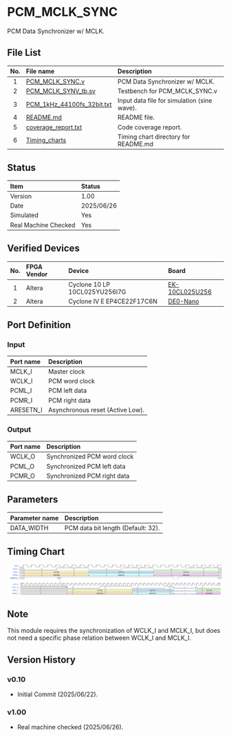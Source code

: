 # PCM_MCLK_SYNC
PCM Data Synchronizer w/ MCLK.

## File List
| No. |File name|Description|
|:---:|:-------------------------|:----------|
|  1  |[PCM_MCLK_SYNC.v](./PCM_MCLK_SYNC.v)|PCM Data Synchronizer w/ MCLK.|
|  2  |[PCM_MCLK_SYNV_tb.sv](./PCM_MCLK_SYNV_tb.sv)|Testbench for PCM_MCLK_SYNC.v|
|  3  |[PCM_1kHz_44100fs_32bit.txt](./PCM_1kHz_44100fs_32bit.txt)|Input data file for simulation (sine wave).|
|  4  |[README.md](./README.md)|README file.|
|  5  |[coverage_report.txt](./coverage_report.txt)|Code coverage report.|
|  6  |[Timing_charts](./Timing_charts)|Timing chart directory for README.md|


## Status
|Item|Status|
|:------|:---------|
|Version|1.00|
|Date   |2025/06/26|
|Simulated|Yes|
|Real Machine Checked|Yes|

## Verified Devices
|No.|FPGA Vendor|Device|Board|
|:-:|:----------|:-----|:----|
|1|Altera|Cyclone 10 LP 10CL025YU256I7G|[EK-10CL025U256](https://www.intel.com/content/www/us/en/products/details/fpga/development-kits/cyclone/10-lp-evaluation-kit.html)|
|2|Altera|Cyclone IV E EP4CE22F17C6N|[DE0-Nano](https://www.terasic.com.tw/cgi-bin/page/archive.pl?No=593)|

## Port Definition
### Input
|Port name|Description|
|:--------|:----------|
|MCLK_I|Master clock|
|WCLK_I|PCM word clock|
|PCML_I|PCM left data|
|PCMR_I|PCM right data|
|ARESETN_I|Asynchronous reset (Active Low).|

### Output
|Port name|Description|
|:--------|:----------|
|WCLK_O|Synchronized PCM word clock|
|PCML_O|Synchronized PCM left data|
|PCMR_O|Synchronized PCM right data|

## Parameters
|Parameter name|Description|
|:-------------|:----------|
|DATA_WIDTH|PCM data bit length (Default: 32).|

## Timing Chart
![Sequence](./Timing_charts/02_png/PCM_MCLK_SYNC_sequence.png)

## Note
This module requires the synchronization of WCLK_I and MCLK_I, but does not need a specific phase relation between WCLK_I and MCLK_I.

## Version History
### v0.10
- Initial Commit (2025/06/22).
### v1.00
- Real machine checked (2025/06/26).
